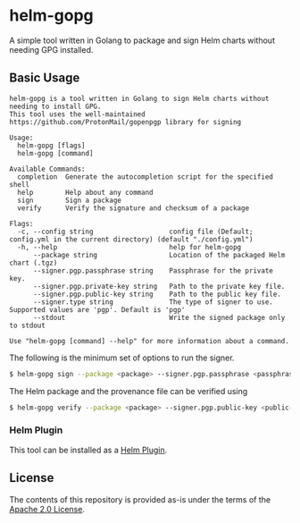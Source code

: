 # helm-gopg

A simple tool written in Golang to package and sign Helm charts without needing GPG installed.

## Basic Usage

```
helm-gopg is a tool written in Golang to sign Helm charts without needing to install GPG.
This tool uses the well-maintained https://github.com/ProtonMail/gopenpgp library for signing

Usage:
  helm-gopg [flags]
  helm-gopg [command]

Available Commands:
  completion  Generate the autocompletion script for the specified shell
  help        Help about any command
  sign        Sign a package
  verify      Verify the signature and checksum of a package

Flags:
  -c, --config string                   config file (Default; config.yml in the current directory) (default "./config.yml")
  -h, --help                            help for helm-gopg
      --package string                  Location of the packaged Helm chart (.tgz)
      --signer.pgp.passphrase string    Passphrase for the private key.
      --signer.pgp.private-key string   Path to the private key file.
      --signer.pgp.public-key string    Path to the public key file.
      --signer.type string              The type of signer to use. Supported values are 'pgp'. Default is 'pgp'
      --stdout                          Write the signed package only to stdout

Use "helm-gopg [command] --help" for more information about a command.
```

The following is the minimum set of options to run the signer.

```bash
$ helm-gopg sign --package <package> --signer.pgp.passphrase <passphrase> --signer.pgp.private-key <private-key>
```

The Helm package and the provenance file can be verified using

```bash
$ helm-gopg verify --package <package> --signer.pgp.public-key <public-key>
```

### Helm Plugin

This tool can be installed as a [Helm Plugin](https://helm.sh/docs/topics/plugins/#helm).

## License

The contents of this repository is provided as-is under the terms of the [Apache 2.0 License](./LICENSE).
